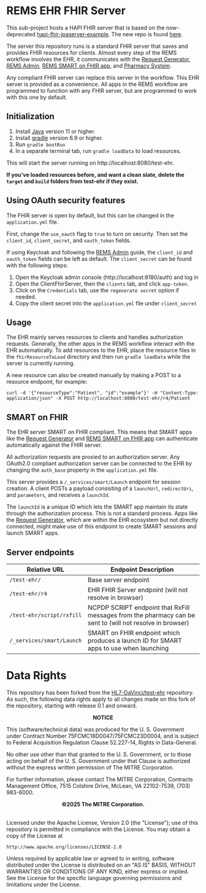 # REMS EHR FHIR Server

This sub-project hosts a HAPI FHIR server that is based on the now-deprecated [hapi-fhir-jpaserver-example](https://github.com/jamesagnew/hapi-fhir/tree/master/hapi-fhir-jpaserver-example). The new repo is found [here](https://github.com/hapifhir/hapi-fhir-jpaserver-starter).

The server this repository runs is a standard FHIR server that saves and provides FHIR resources for clients. Almost every step of the REMS workflow involves the EHR, it communicates with the [Request Generator](https://github.com/mcode/request-generator), [REMS Admin](https://github.com/mcode/rems-admin), [REMS SMART on FHIR app](https://github.com/mcode/rems-smart-on-fhir), and [Pharmacy System](https://github.com/mcode/pims).

Any compliant FHIR server can replace this server in the workflow.  This EHR server is provided as a convenience. All apps in the REMS workflow are programmed to function with any FHIR server, but are programmed to work with this one by default.

## Initialization

1. Install [Java](https://www.oracle.com/java/technologies/downloads/) version 11 or higher.
2. Install [gradle](https://gradle.org/) version 6.9 or higher.
3. Run `gradle bootRun`
4. In a separate terminal tab, run `gradle loadData` to load resources.

This will start the server running on http://localhost:8080/test-ehr.

**If you've loaded resources before, and want a clean slate, delete the `target` and `build` folders from test-ehr if they exist.**

## Using OAuth security features

The FHIR server is open by default, but this can be changed in the `application.yml` file.

First, change the `use_oauth` flag to `true` to turn on security. Then set the `client_id`, `client_secret`, and `oauth_token` fields.

If using Keycloak and following the [REMS Admin](https://github.com/mcode/rems-admin) guide, the `client_id` and `oauth_token` fields can be left as default. The `client_secret` can be found with the following steps:

1. Open the Keycloak admin console (http://localhost:8180/auth) and log in
2. Open the ClientFhirServer, then the `clients` tab, and click `app-token`.
3. Click on the `Credentials` tab, use the `regenerate secret` option if needed.
4. Copy the client secret into the `application.yml` file under `client_secret`

## Usage

The EHR mainly serves resources to clients and handles authorization requests. Generally, the other apps in the REMS workflow interact with the EHR automatically. To add resources to the EHR, place the resource files in the `fhirResourceToLoad` directory and then run `gradle loadData` while the server is currently running.

A new resource can also be created manually by making a POST to a resource endpoint, for example:

`curl -d '{"resourceType":"Patient", "id":"example"}' -H "Content-Type: application/json" -X POST http://localhost:8080/test-ehr/r4/Patient`

## SMART on FHIR

The EHR server SMART on FHIR compliant. This means that SMART apps like the [Request Generator](https://github.com/mcode/request-generator) and [REMS SMART on FHIR app](https://github.com/mcode/rems-smart-on-fhir) can authenticate automatically against the FHIR server.

All authorization requests are proxied to an authorization server. Any OAuth2.0 compliant authorization server can be connected to the EHR by changing the `auth_base` property in the `application.yml` file. 

This server provides a `/_services/smart/Launch` endpoint for session creation. A client POSTs a payload consisting of a `launchUrl`, `redirectUri`, and `parameters`, and receives a `launchId`.

The `launchId` is a unique ID which lets the SMART app maintain its state through the authorization process. This is not a standard process. Apps like the [Request Generator](https://github.com/mcode/request-generator), which are within the EHR ecosystem but not directly connected, might make use of this endpoint to create SMART sessions and launch SMART apps.

## Server endpoints

| Relative URL   | Endpoint Description                                   |
| -------------- | ------------------------------------------------------ |
| `/test-ehr/`   | Base server endpoint                                   |
| `/test-ehr/r4` | EHR FHIR Server endpoint (will not resolve in browser) |
| `/test-ehr/script/rxfill` | NCPDP SCRIPT endpoint that RxFill messages from the pharmacy can be sent to (will not resolve in browser) |
| `/_services/smart/Launch` | SMART on FHIR endpoint which produces a launch ID for SMART apps to use when launching |

# Data Rights
This repository has been forked from the [HL7-DaVinci/test-ehr](https://github.com/HL7-DaVinci/test-ehr) repository. As such, the following data rights apply to all changes made on this fork of the repository, starting with release 0.1 and onward.

<div style="text-align:center">
<b>NOTICE</b>
</div>

This (software/technical data) was produced for the U. S. Government under Contract Number 75FCMC18D0047/75FCMC23D0004, and is subject to Federal Acquisition Regulation Clause 52.227-14, Rights in Data-General.


No other use other than that granted to the U. S. Government, or to those acting on behalf of the U. S. Government under that Clause is authorized without the express written permission of The MITRE Corporation.


For further information, please contact The MITRE Corporation, Contracts Management Office, 7515 Colshire Drive, McLean, VA 22102-7539, (703) 983-6000.

<div style="text-align:center">
<b>&copy;2025 The MITRE Corporation.</b>
</div>

<br />

Licensed under the Apache License, Version 2.0 (the "License"); use of this repository is permitted in compliance with the License.
You may obtain a copy of the License at

    http://www.apache.org/licenses/LICENSE-2.0

Unless required by applicable law or agreed to in writing, software
distributed under the License is distributed on an "AS IS" BASIS,
WITHOUT WARRANTIES OR CONDITIONS OF ANY KIND, either express or implied.
See the License for the specific language governing permissions and
limitations under the License.

